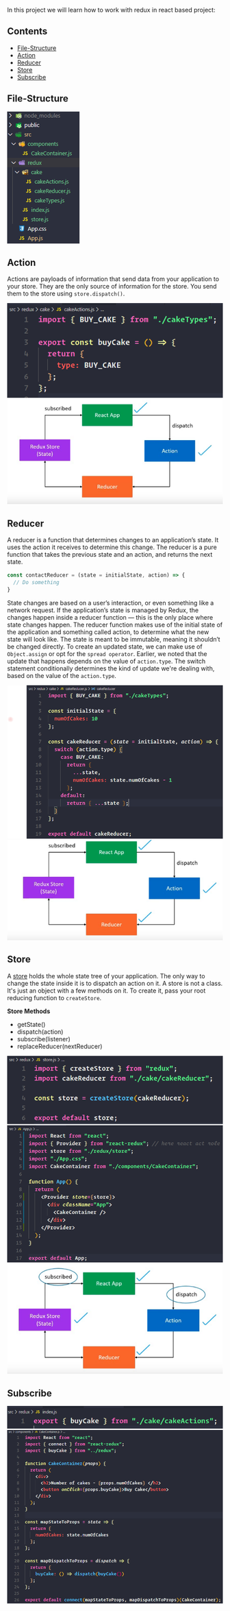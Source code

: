 In this project we will learn how to work with redux in react based project:
## Contents
- [File-Structure](#file-structure)
- [Action](#action)
- [Reducer](#reducer)
- [Store](#store)
- [Subscribe](#subscribe)

## File-Structure

![](images/01.png)

## Action
Actions are payloads of information that send data from your application to your store. They are the only source of information for the store. You send them to the store using `store.dispatch()`.

![](images/02.png)
![](images/03.png)

## Reducer
A reducer is a function that determines changes to an application’s state. It uses the action it receives to determine this change.
The reducer is a pure function that takes the previous state and an action, and returns the next state. 
```js
const contactReducer = (state = initialState, action) => {
  // Do something
}
```
State changes are based on a user’s interaction, or even something like a network request. If the application’s state is managed by Redux, the changes happen inside a reducer function — this is the only place where state changes happen. The reducer function makes use of the initial state of the application and something called action, to determine what the new state will look like. The state is meant to be immutable, meaning it shouldn’t be changed directly. To create an updated state, we can make use of `Object.assign` or opt for the `spread operator`. Earlier, we noted that the update that happens depends on the value of `action.type`. The switch statement conditionally determines the kind of update we're dealing with, based on the value of the `action.type`.
 

![](images/04.png)
![](images/05.png)

## Store
A [store](https://redux.js.org/api/store/) holds the whole state tree of your application. The only way to change the state inside it is to dispatch an action on it. A store is not a class. It's just an object with a few methods on it. To create it, pass your root reducing function to `createStore`.

   **Store Methods**
- getState()
- dispatch(action)
- subscribe(listener)
- replaceReducer(nextReducer)


![](images/06.png)
![](images/07.png)
![](images/08.png)

## Subscribe

![](images/09.png)
![](images/10.png)
